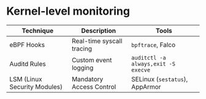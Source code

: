 # Kernel-level monitoring

| Technique                     | 	Description	              | Tools                               |
|-------------------------------|----------------------------|-------------------------------------|
| eBPF Hooks	                   | Real-time syscall tracing	 | `bpftrace`, Falco                   |
| Auditd Rules	                 | Custom event logging	      | `auditctl -a always,exit -S execve` |
| LSM (Linux Security Modules)	 | Mandatory Access Control	  | SELinux (`sestatus`), AppArmor      |

